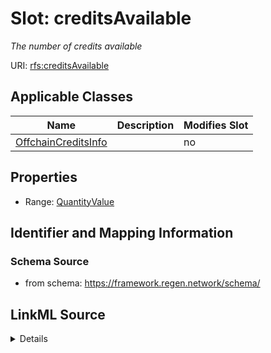 

# Slot: creditsAvailable


_The number of credits available_



URI: [rfs:creditsAvailable](https://framework.regen.network/schema/creditsAvailable)



<!-- no inheritance hierarchy -->





## Applicable Classes

| Name | Description | Modifies Slot |
| --- | --- | --- |
| [OffchainCreditsInfo](OffchainCreditsInfo.md) |  |  no  |







## Properties

* Range: [QuantityValue](QuantityValue.md)





## Identifier and Mapping Information







### Schema Source


* from schema: https://framework.regen.network/schema/




## LinkML Source

<details>
```yaml
name: creditsAvailable
description: The number of credits available
from_schema: https://framework.regen.network/schema/
rank: 1000
alias: creditsAvailable
owner: OffchainCreditsInfo
domain_of:
- OffchainCreditsInfo
range: QuantityValue

```
</details>